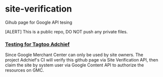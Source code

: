 # site-verification
Gihub page for Google API tesing

[ALERT] This is a public repo, DO NOT push any private files.

### [Testing for Tagtoo Adchief](https://github.com/Tagtoo/adchief)

Since Google Merchant Center can only be used by site owners. The project Adchief's 
CI will verify this github page via Site Verification API, then claim the site by system
user via Google Content API to authorize the resources on GMC.
